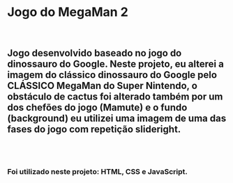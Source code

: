 <h1>Jogo do MegaMan 2</h1>
<br>
<h2>Jogo desenvolvido baseado no jogo do dinossauro do Google.
Neste projeto, eu alterei a imagem do clássico dinossauro do Google pelo CLÁSSICO MegaMan do Super Nintendo, o obstáculo de cactus foi alterado também por um dos chefões do jogo (Mamute) e o fundo (background) eu utilizei uma imagem de uma das fases do jogo com repetição slideright.</h2>
</br><br>
<h3>Foi utilizado neste projeto: HTML, CSS e JavaScript. </h3></br>
